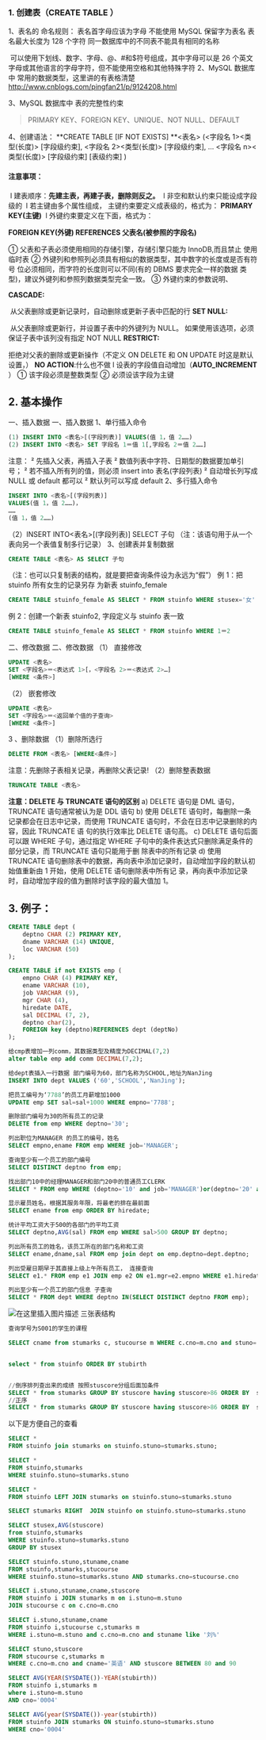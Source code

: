 ###  1. 创建表（CREATE TABLE ）

1、表名的 命名规则：
  表名首字母应该为字母
   不能使用 MySQL 保留字为表名
   表名最大长度为 128 个字符
   同一数据库中的不同表不能具有相同的名称

​	可以使用下划线、数字、字母、@、#和$符号组成，其中字母可以是 26 个英文字母或其他语言的字母字符，但不能使用空格和其他特殊字符
2、MySQL 数据库中 常用的数据类型，这里讲的有表格清楚
http://www.cnblogs.com/pingfan21/p/9124208.html

3、MySQL 数据库中 表的完整性约束

> PRIMARY KEY、FOREIGN KEY、UNIQUE、NOT NULL、DEFAULT

4、创建语法：
**CREATE TABLE [IF NOT EXISTS] **<表名>
(<字段名 1><类型(长度)> [字段级约束],
<字段名 2><类型(长度)> [字段级约束],
…
<字段名 n><类型(长度)> [字段级约束]
[表级约束]
)

#### 注意事项：

​	l  建表顺序：**先建主表，再建子表，删除则反之。**
​	l 非空和默认约束只能设成字段级的
​	l 若主键由多个属性组成， 主键约束要定义成表级的，格式为：
**PRIMARY KEY(主键)**
​	l  外键约束要定义在下面，格式为：

**FOREIGN KEY(外键) REFERENCES 父表名(被参照的字段名)**

 ① 父表和子表必须使用相同的存储引擎，存储引擎只能为 InnoDB,而且禁止
使用临时表
② 外键列和参照列必须具有相似的数据类型，其中数字的长度或是否有符号
位必须相同，而字符的长度则可以不同(有的 DBMS 要求完全一样的数据
类型)，建议外键列和参照列数据类型完全一致。
③ 外键约束的参数说明、

**CASCADE:**

​				从父表删除或更新记录时，自动删除或更新子表中匹配的行
 **SET NULL:** 

​				从父表删除或更新行，并设置子表中的外键列为 NULL。
​				如果使用该选项，必须保证子表中该列没有指定 NOT NULL
 **RESTRICT:**

拒绝对父表的删除或更新操作（不定义 ON DELETE 和 ON
UPDATE 时这是默认设置，）
 **NO ACTION**:什么也不做
	l  设表的字段值自动增加（**AUTO_INCREMENT** ）
	① 该字段必须是整数类型
	② 必须设该字段为主键



## 2. 基本操作

一、插入数据 一、插入数据
1、单行插入命令

```sql
(1) INSERT INTO <表名>[(字段列表)] VALUES(值 1，值 2……)
(2) INSERT INTO <表名> SET 字段名 1＝值 1[,字段名 2＝值 2……]
```

注意：
² 先插入父表，再插入子表
² 数值列表中字符、日期型的数据要加单引号；
² 若不插入所有列的值，则必须 insert into 表名(字段列表)
² 自动增长列写成 NULL 或 default 都可以
² 默认列可以写成 default
2、多行插入命令

```sql
INSERT INTO <表名>[(字段列表)]
VALUES(值 1，值 2……)，
……
(值 1，值 2……)
```

（2）INSERT INTO<表名>[(字段列表)] SELECT 子句 （注：该语句用于从一个表向另一个表值复制多行记录）
3、创建表并复制数据

```sql
CREATE TABLE <表名> AS SELECT 子句
```

（注：也可以只复制表的结构，就是要把查询条件设为永远为“假”）
例 1：把 stuinfo 所有女生的记录另存 为新表 stuinfo_female

```sql
CREATE TABLE stuinfo_female AS SELECT * FROM stuinfo WHERE stusex='女'
```

例 2：创建一个新表 stuinfo2, 字段定义与 stuinfo 表一致

```sql
CREATE TABLE stuinfo_female AS SELECT * FROM stuinfo WHERE 1＝2
```

二、修改数据 二、修改数据
（1） 直接修改

```sql
UPDATE <表名>
SET <字段名>＝<表达式 1>[，<字段名 2>＝<表达式 2>…]
[WHERE <条件>]
```

（2） 嵌套修改

```sql
UPDATE <表名>
SET <字段名>＝<返回单个值的子查询>
[WHERE <条件>]
```

3 、删除数据
（1）删除所选行

```sql
DELETE FROM <表名> [WHERE<条件>]
```

注意：先删除子表相关记录，再删除父表记录!
（2）删除整表数据

```sql
TRUNCATE TABLE <表名>
```

**注意：DELETE 与 TRUNCATE 语句的区别**
a) DELETE 语句是 DML 语句，TRUNCATE 语句通常被认为是 DDL 语句
b) 使用 DELETE 语句时，每删除一条记录都会在日志中记录，而使用 TRUNCATE 语句时，不会在日志中记录删除的内容，因此 TRUNCATE 语
句的执行效率比 DELETE 语句高。
c) DELETE 语句后面可以跟 WHERE 子句，通过指定 WHERE 子句中的条件表达式只删除满足条件的部分记录，而 TRUNCATE 语句只能用于删
除表中的所有记录
d) 使用 TRUNCATE 语句删除表中的数据，再向表中添加记录时，自动增加字段的默认初始值重新由 1 开始，使用 DELETE 语句删除表中所有记
录，再向表中添加记录时，自动增加字段的值为删除时该字段的最大值加 1。

## 3. 例子：

```sql
CREATE TABLE dept (
	deptno CHAR (2) PRIMARY KEY,
	dname VARCHAR (14) UNIQUE,
	loc VARCHAR (50)
);

CREATE TABLE if not EXISTS emp (
	empno CHAR (4) PRIMARY KEY,
	ename VARCHAR (10),
	job VARCHAR (9),
	mgr CHAR (4),
	hiredate DATE,
	sal DECIMAL (7, 2),
	deptno char(2),
	FOREIGN key (deptno)REFERENCES dept (deptNo)
);

给cmp表增加一列comm，其数据类型及精度为DECIMAL(7,2)
alter table emp add comm DECIMAL(7,2);

给dept表插入一行数据 部门编号为60，部门名称为SCHOOL,地址为NanJing
INSERT INTO dept VALUES ('60','SCHOOL','NanJing');

把员工编号为‘7788’的员工月薪增加1000
UPDATE emp SET sal=sal+1000 WHERE empno='7788';

删除部门编号为30的所有员工的记录
DELETE from emp WHERE deptno='30';

列出职位为MANAGER 的员工的编号，姓名
SELECT empno,ename FROM emp WHERE job='MANAGER';

查询至少有一个员工的部门编号
SELECT DISTINCT deptno from emp;

找出部门10中的经理MANAGER和部门20中的普通员工CLERK
SELECT * FROM emp WHERE (deptno='10' and job='MANAGER')or(deptno='20' and job='CLERK');

显示雇员姓名，根据其服务年限，将最老的排在最前面
SELECT ename from emp ORDER BY hiredate;

统计平均工资大于500的各部门的平均工资
SELECT deptno,AVG(sal) FROM emp WHERE sal>500 GROUP BY deptno;

列出所有员工的姓名，该员工所在的部门名称和工资
SELECT ename,dname,sal FROM emp join dept on emp.deptno=dept.deptno;

列出受雇日期早于其直接上级上午所有员工， 连接查询
SELECT e1.* FROM emp e1 JOIN emp e2 ON e1.mgr=e2.empno WHERE e1.hiredate<e2.hiredate;

列出至少有一个员工的部门信息 子查询
SELECT * FROM dept WHERE deptno IN(SELECT DISTINCT deptno FROM emp);
```



![在这里插入图片描述](https://img-blog.csdnimg.cn/20190322173511563.png?x-oss-process=image/watermark,type_ZmFuZ3poZW5naGVpdGk,shadow_10,text_aHR0cHM6Ly9ibG9nLmNzZG4ubmV0L3FxXzQwMTgzMjgx,size_16,color_FFFFFF,t_70)
三张表结构

```sql
查询学号为S001的学生的课程

SELECT cname from stumarks c, stucourse m WHERE c.cno=m.cno and stuno='S001'


select * from stuinfo ORDER BY stubirth


//倒序排列查出来的成绩 按照stuscore分组后面加条件 
SELECT * from stumarks GROUP BY stuscore having stuscore>86 ORDER BY  stuscore desc
//正序
SELECT * from stumarks GROUP BY stuscore having stuscore>86 ORDER BY  stuscore ASC

```

以下是方便自己的查看
```sql
SELECT *
FROM stuinfo join stumarks on stuinfo.stuno=stumarks.stuno;

SELECT *
FROM stuinfo,stumarks
WHERE stuinfo.stuno=stumarks.stuno

SELECT *
FROM stuinfo LEFT JOIN stumarks on stuinfo.stuno=stumarks.stuno

SELECT stumarks RIGHT  JOIN stuinfo on stuinfo.stuno=stumarks.stuno

SELECT stusex,AVG(stuscore)
from stuinfo,stumarks
WHERE stuinfo.stuno=stumarks.stuno
GROUP BY stusex

SELECT stuinfo.stuno,stuname,cname
FROM stuinfo,stumarks,stucourse
WHERE stuinfo.stuno=stumarks.stuno AND stumarks.cno=stucourse.cno

SELECT i.stuno,stuname,cname,stuscore
FROM stuinfo i JOIN stumarks m on i.stuno=m.stuno
JOIN stucourse c on c.cno=m.cno

SELECT i.stuno,stuname,cname
FROM stuinfo i,stucourse c,stumarks m
WHERE i.stuno=m.stuno and c.cno=m.cno and stuname like '刘%'

SELECT stuno,stuscore
FROM stucourse c,stumarks m
WHERE c.cno=m.cno and cname='英语' AND stuscore BETWEEN 80 and 90 

SELECT AVG(YEAR(SYSDATE())-YEAR(stubirth))
FROM stuinfo i,stumarks m
where i.stuno=m.stuno
AND cno='0004'

SELECT AVG(year(SYSDATE())-year(stubirth))
FROM stuinfo JOIN stumarks ON stuinfo.stuno=stumarks.stuno
WHERE cno='0004'
```

